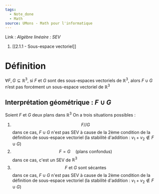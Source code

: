 ```yaml
---
tags:
  - Note_done
  - Math
source: UMons - Math pour l'informatique
---
```


Link :
_Algèbre linéaire : SEV_
1. [[2.1.1 - Sous-espace vectoriel]]

# Définition
$\forall F, G\subseteq\mathbb{R}^3$, si $F$ et $G$ sont des sous-espaces vectoriels de $\mathbb{R}^3$, alors $F\cup G$ n’est pas forcément un sous-espace vectoriel de $\mathbb{R}^3$ 

## Interprétation géométrique : $F\cup G$ 
Soient $F$ et $G$ deux plans dans $\mathbb{R}^3$ 
On a trois situations possibles :
1. $$F // G$$ dans ce cas,  $F\cup G$ n'est pas SEV à cause de la 2ème condition de la définition de sous-espace vectoriel (la stabilité d'addition : $v_1 + v_2 \notin F\cup G$)
3. $$F =G\quad{\text{(plans confondus)}}$$ dans ce cas, c'est un SEV de $\mathbb{R}^3$ 
4. $$F \text{ et } G \text{ sont sécantes }$$ dans ce cas,  $F\cup G$ n'est pas SEV à cause de la 2ème condition de la définition de sous-espace vectoriel (la stabilité d'addition : $v_1 + v_2 \notin F\cup G$)
